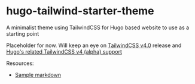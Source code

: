 # hugo-tailwind-starter-theme
A minimalist theme using TailwindCSS for Hugo based website to use as a starting point


Placeholder for now. Will keep an eye on [TailwindCSS v4.0](https://tailwindcss.com/blog/tailwindcss-v4-alpha) release and [Hugo's related TailwindCSS v4 (alpha) support](https://gohugo.io/functions/css/tailwindcss/)


Resources:
- [Sample markdown](https://gist.github.com/aamnah/b329285b615db89275ec833308a28b35)
